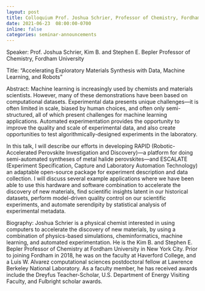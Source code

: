```yaml
---
layout: post
title: Colloquium Prof. Joshua Schrier, Professor of Chemistry, Fordham University
date: 2021-06-23  08:00:00-0700
inline: false
categories: seminar-announcements
---
```


Speaker: Prof. Joshua Schrier, Kim B. and Stephen E. Bepler Professor of Chemistry, Fordham University

Title:  “Accelerating Exploratory Materials Synthesis with Data, Machine Learning, and Robots”


Abstract: 
Machine learning is increasingly used by chemists and materials scientists. However, many of these demonstrations have been based on computational datasets. Experimental data presents unique challenges—it is often limited in scale, biased by human choices, and often only semi-structured, all of which present challenges for machine learning applications. Automated experimentation provides the opportunity to improve the quality and scale of experimental data, and also create opportunities to test algorithmically-designed experiments in the laboratory.

In this talk, I will describe our efforts in developing RAPID (Robotic-Accelerated Perovskite Investigation and Discovery)—a platform for doing semi-automated syntheses of metal halide perovskites—and ESCALATE (Experiment Specification, Capture and Laboratory Automation Technology) an adaptable open-source package for experiment description and data collection. I will discuss several example applications where we have been able to use this hardware and software combination to accelerate the discovery of new materials, find scientific insights latent in our historical datasets, perform model-driven quality control on our scientific experiments, and automate serendipity by statistical analysis of experimental metadata.


Biography:  Joshua Schrier is a physical chemist interested in using computers to accelerate the discovery of new materials, by using a combination of physics-based simulations, cheminformatics, machine learning, and automated experimentation. He is the Kim B. and Stephen E. Bepler Professor of Chemistry at Fordham University in New York City. Prior to joining Fordham in 2018, he was on the faculty at Haverford College, and a Luis W. Alvarez computational sciences postdoctoral fellow at Lawrence Berkeley National Laboratory. As a faculty member, he has received awards include the Dreyfus Teacher-Scholar, U.S. Department of Energy Visiting Faculty, and Fulbright scholar awards.

